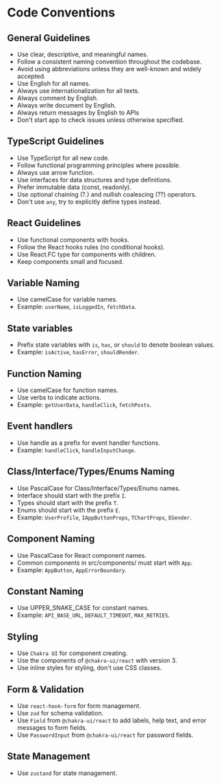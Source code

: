 # Code Conventions

## General Guidelines

- Use clear, descriptive, and meaningful names.
- Follow a consistent naming convention throughout the codebase.
- Avoid using abbreviations unless they are well-known and widely accepted.
- Use English for all names.
- Always use internationalization for all texts.
- Always comment by English.
- Always write document by English.
- Always return messages by English to APIs
- Don't start app to check issues unless otherwise specified.

## TypeScript Guidelines

- Use TypeScript for all new code.
- Follow functional programming principles where possible.
- Always use arrow function.
- Use interfaces for data structures and type definitions.
- Prefer immutable data (const, readonly).
- Use optional chaining (?.) and nullish coalescing (??) operators.
- Don't use `any`, try to explicitly define types instead.

## React Guidelines

- Use functional components with hooks.
- Follow the React hooks rules (no conditional hooks).
- Use React.FC type for components with children.
- Keep components small and focused.

<!-- ## Regular File and Directory Naming

- Use kebab-case for regular file and directory names.
- Example: `app-button`, `app-error-boundary`, `main-layout`. -->

## Variable Naming

- Use camelCase for variable names.
- Example: `userName`, `isLoggedIn`, `fetchData`.

## State variables

- Prefix state variables with `is`, `has`, or `should` to denote boolean values.
- Example: `isActive`, `hasError`, `shouldRender`.

## Function Naming

- Use camelCase for function names.
- Use verbs to indicate actions.
- Example: `getUserData`, `handleClick`, `fetchPosts`.

## Event handlers

- Use handle as a prefix for event handler functions.
- Example: `handleClick`, `handleInputChange`.

## Class/Interface/Types/Enums Naming

- Use PascalCase for Class/Interface/Types/Enums names.
- Interface should start with the prefix `I`.
- Types should start with the prefix `T`.
- Enums should start with the prefix `E`.
- Example: `UserProfile`, `IAppButtonProps`, `TChartProps`, `EGender`.

## Component Naming

- Use PascalCase for React component names.
- Common components in src/components/ must start with `App`.
- Example: `AppButton`, `AppErrorBoundary`.

## Constant Naming

- Use UPPER_SNAKE_CASE for constant names.
- Example: `API_BASE_URL`, `DEFAULT_TIMEOUT`, `MAX_RETRIES`.

## Styling

- Use `Chakra UI` for component creating.
- Use the components of `@chakra-ui/react` with version 3.
- Use inline styles for styling, don't use CSS classes.

## Form & Validation

- Use `react-hook-form` for form management.
- Use `zod` for schema validation.
- Use `Field` from `@chakra-ui/react` to add labels, help text, and error messages to form fields.
- Use `PasswordInput` from `@chakra-ui/react` for password fields.

## State Management

- Use `zustand` for state management.
